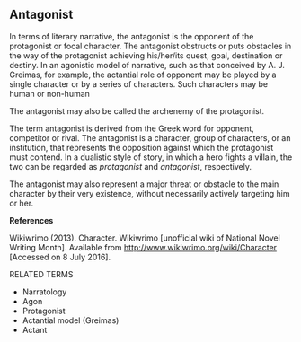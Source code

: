 ## Antagonist

In terms of literary narrative, the antagonist is the opponent of the protagonist or focal character. The antagonist obstructs or puts obstacles in the way of the protagonist achieving his/her/its quest, goal, destination or destiny. In an agonistic model of narrative, such as that conceived by A. J. Greimas, for example, the actantial role of opponent may be played by a single character or by a series of characters. Such characters may be human or non-human

The antagonist may also be called the archenemy of the protagonist.

The term antagonist is derived from the Greek word for opponent, competitor or rival. The antagonist is a character, group of characters, or an institution, that represents the opposition against which the protagonist must contend. In a dualistic style of story, in which a hero fights a villain, the two can be regarded as _protagonist_ and _antagonist_, respectively.

The antagonist may also represent a major threat or obstacle to the main character by their very existence, without necessarily actively targeting him or her.

**References**

Wikiwrimo (2013). Character. Wikiwrimo [unofficial wiki of National Novel Writing Month]. Available from http://www.wikiwrimo.org/wiki/Character [Accessed on 8 July 2016].

RELATED TERMS

* Narratology
* Agon
* Protagonist
* Actantial model (Greimas)
* Actant

